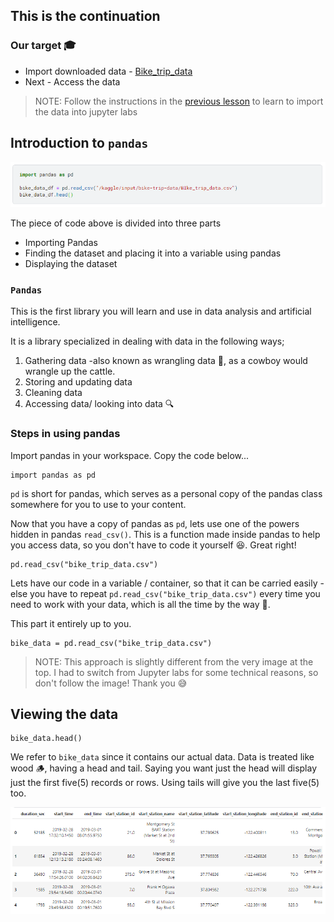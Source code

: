 ## This is the continuation

### Our target 🎓
* Import downloaded data - [Bike_trip_data](https://drive.google.com/file/d/1F7969SsIB5Y2Iu5umJacoLC9xQMQQnnI/view?usp=sharing)
* Next - Access the data

> NOTE: Follow the instructions in the [previous lesson](https://github.com/EphraimOAgyeman/Data-Analysis-Complete-Tutorials/blob/70b138f1c4bc7daa0a7c7b489189f62dbb3f8711/%232%20Data%20Wrangling/1b.%20Data%20Gathering%20Programatically.md) to learn to import the data into jupyter labs

## Introduction to `pandas`
<img src = "Images/pandas.png"> 

The piece of code above is divided into three parts
* Importing Pandas
* Finding the dataset and placing it into a variable using pandas
* Displaying the dataset

### `Pandas` 
This is the first library you will learn and use in data analysis and artificial intelligence.

It is a library specialized in dealing with data in the following ways; 
1. Gathering data -also known as wrangling data 🤠, as a cowboy would wrangle up the cattle. 
2. Storing and updating data
3. Cleaning data
4. Accessing data/ looking into data 🔍

### Steps in using pandas

Import pandas in your workspace. Copy the code below...
```
import pandas as pd
```
`pd` is short for pandas, which serves as a personal copy of the pandas class somewhere for you to use to your content.

Now that you have a copy of pandas as `pd`, lets use one of the powers hidden in pandas `read_csv()`. This is a function made inside pandas to help you access data, so you don't have to code it yourself 😆. Great right!

```
pd.read_csv("bike_trip_data.csv")
```
Lets have our code in a variable / container, so that it can be carried easily - else you have to repeat `pd.read_csv("bike_trip_data.csv")` every time you need to work with your data, which is all the time by the way 🙂.

This part it entirely up to you.
```
bike_data = pd.read_csv("bike_trip_data.csv")
```

> NOTE: This approach is slightly different from the very image at the top. I had to switch from Jupyter labs for some technical reasons, so don't follow the image! Thank you 😅


## Viewing the data
```
bike_data.head()
```
We refer to `bike_data` since it contains our actual data. Data is treated like wood 🪵, having a head and tail.
Saying you want just the head will display just the first five(5) records or rows. Using tails will give you the last five(5) too.


<img src="Images/data.png">
